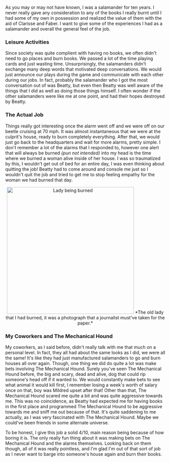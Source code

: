 As you may or may not have known, I was a salamander for ten years. I never really gave any consideration to any of the books I really burnt until I had some of my own in possession and realized the value of them with the aid of Clarisse and Faber. I want to give some of the experiences I had as a salamander and overall the general feel of the job.

### Leisure Activities

Since society was quite complient with having no books, we often didn't need to go places and burn books. We passed a lot of the time playing cards and just wasting time. Unsurprisingly, the salamanders didn't exchange many deep words that motivated deep conversations. We would just announce our plays during the game and communicate with each other during our jobs. In fact, probably the salamander who I got the most conversation out of was Beatty, but even then Beatty was well aware of the things that I did as well as doing those things himself. I often wonder if the other salamanders were like me at one point, and had their hopes destroyed by Beatty.

### The Actual Job

Things really got interesting once the alarm went off and we were off on our beetle cruising at 70 mph. It was almost instantaneous that we were at the culprit's house, ready to burn completely everything. After that, we would just go back to the headquarters and wait for more alarms, pretty simple. I don't remember a lot of the alarms that I responded to, however one alert that will always be burned *(pun not intended)* into my head is the time where we burned a woman alive inside of her house. I was so traumatized by this, I wouldn't get out of bed for an entire day, I was even thinking about quitting the job! Beatty had to come around and console me just so I wouldn't quit the job and tried to get me to stop feeling empathy for the woman we had burned that day.

<p align="center">
	<img src="https://3.bp.blogspot.com/-mS-QFT2jYfk/VYgzW10D_9I/AAAAAAAAIgs/xu_bmH1w7aY/s1600/Fahrenheit%2B451%2Bmovie%2B1.jpg" alt="Lady being burned" width="400" height="400" />
	*The old lady that I had burned, it was a photograph that a journalist must've taken for the paper.*
</p>

### My Coworkers and The Mechanical Hound

My coworkers, as I said before, didn't really talk with me that much on a personal level. In fact, they all had about the same looks as I did, we were all the same! It's like they had just manufactured salamanders to go and burn houses all over again. Though, one thing we did do quite a lot was make bets involving The Mechanical Hound. Surely you've seen The Mechanical Hound before, the big and scary, dead and alive, dog that could rip someone's head off if it wanted to. We would constantly make bets to see what animal it would kill first, I remember losing a week's worth of salary once on that, boy was Mildred upset after that! Other than that, The Mechanical Hound scared me quite a bit and was quite aggressive towards me. This was no coincidence, as Beatty had expected me for having books in the first place and programmed The Mechanical Hound to be aggressive towards me and sniff me out because of that. It's quite saddening to me actually, as I was very fascinated with The Mechanical Hound. Maybe we could've been friends in some alternate universe.

To be honest, I give this job a solid 4/10, main reason being because of how boring it is. The only really fun thing about it was making bets on The Mechanical Hound and the alarms themselves. Looking back on them though, all of it was really pointless, and I'm glad I'm out of that sort of job as I never want to barge into someone's house again and burn their books.